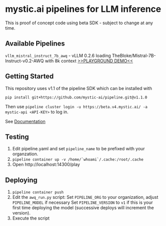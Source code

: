 # mystic.ai pipelines for LLM inference

This is proof of concept code using beta SDK - subject to change at any time.

## Available Pipelines

`vllm_mistral_instruct_7b_awq` - vLLM 0.2.6 loading TheBloke/Mistral-7B-Instruct-v0.2-AWQ with 8k context [>>PLAYGROUND DEMO<<](https://beta.v4.mystic.ai/mikesai/mistral-7b-instruct-v0.2-awq/play)

## Getting Started

This repository uses v1.1 of the pipeline SDK which can be installed with

```
pip install git+https://github.com/mystic-ai/pipeline.git@v1.1.0
```

Then use `pipeline cluster login -u https://beta.v4.mystic.ai/ -a mystic-api <API-KEY>` to log in.

See [Documentation](https://docs.mystic.ai/v1.1.0/docs/getting-started)

## Testing

1) Edit pipeline.yaml and set `pipeline_name` to be prefixed with your organzation.
2) ```pipeline container up -v /home/`whoami`/.cache:/root/.cache```
3) Open http://localhost:14300/play

## Deploying

1) `pipeline container push`
2) Edit the `awq_run.py` script:
Set `PIPELINE_ORG` to your organization, adjust `PIPELINE_MODEL` if necessary
Set `PIPELINE_VERSION` to `v1` if this is your first time deploying the model (successive deploys will increment the version).
3) Execute the script